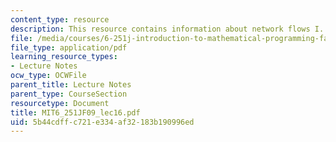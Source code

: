 ```yaml
---
content_type: resource
description: This resource contains information about network flows I.
file: /media/courses/6-251j-introduction-to-mathematical-programming-fall-2009/5b44cdffc721e334af32183b190996ed_MIT6_251JF09_lec16.pdf
file_type: application/pdf
learning_resource_types:
- Lecture Notes
ocw_type: OCWFile
parent_title: Lecture Notes
parent_type: CourseSection
resourcetype: Document
title: MIT6_251JF09_lec16.pdf
uid: 5b44cdff-c721-e334-af32-183b190996ed
---
```

